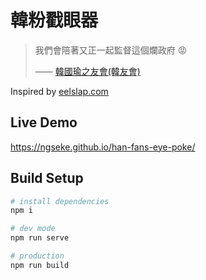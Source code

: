 # 韓粉戳眼器

> 我們會陪著又正一起監督這個爛政府 😡
>
> —— [韓國瑜之友會(韓友會)](https://www.facebook.com/100009325955889/videos/2751417208512451/)

Inspired by [eelslap.com](http://eelslap.com/)

## Live Demo
https://ngseke.github.io/han-fans-eye-poke/

## Build Setup
```bash
# install dependencies
npm i

# dev mode
npm run serve

# production
npm run build
```
